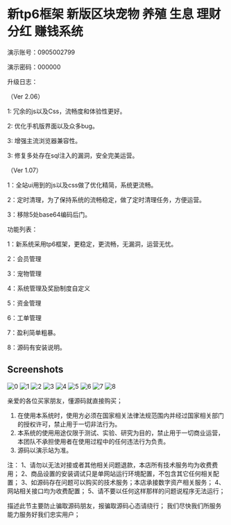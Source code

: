 # 新tp6框架 新版区块宠物 养殖 生息 理财 分红 赚钱系统

演示账号：0905002799

演示密码：000000

升级日志：

（Ver 2.06）

1: 冗余的js以及Css，流畅度和体验性更好。

2: 优化手机版界面以及众多bug。

3: 增强主流浏览器兼容性。

3: 修复多处存在sql注入的漏洞，安全完美运营。

 （Ver 1.07）
 
1：全站ui用到的js以及css做了优化精简，系统更流畅。

2：定时清理，为了保持系统的流畅稳定，做了定时清理任务，方便运营。

3：移除5处base64编码后门。

功能列表：

1：新系统采用tp6框架，更稳定，更流畅，无漏洞，运营无忧。

2：会员管理

3：宠物管理

4：系统管理及奖励制度自定义

5：资金管理

6：工单管理

7：盈利简单粗暴。

8：源码有安装说明。

## Screenshots
![0](imgs/00.jpg)
![1](imgs/01.jpg)
![2](imgs/02.jpg)
![3](imgs/03.jpg)
![4](imgs/04.jpg)
![5](imgs/05.JPG)
![6](imgs/06.JPG)
![7](imgs/07.JPG)
![8](imgs/08.JPG)

亲爱的各位买家朋友，懂源码就直接购买；

1. 在使用本系统时，使用方必须在国家相关法律法规范围内并经过国家相关部门的授权许可，禁止用于一切非法行为。
3. 本系统的使用用途仅限于测试、实验、研究为目的，禁止用于一切商业运营，本团队不承担使用者在使用过程中的任何违法行为负责。
4. 源码以演示站为准。

注：
1、请勿以无法对接或者其他相关问题退款，本店所有技术服务均为收费费用；
2、商品设置的安装调试只是单网站运行环境配置，不包含其它任何相关配置；
3、如源码存在问题可以购买的技术服务；本店承接数字资产相关服务；
4、网站相关接口均为收费配置；
5、请不要以任何这样那样的问题说程序无法运行；

描述此节主要防止骗取源码朋友，报骗取源码心态请绕行；
我们尽快我们所服务能力服务好我们忠实用户；
